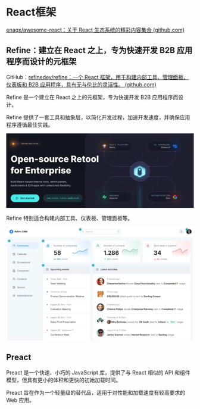 # React框架

[enaqx/awesome-react：关于 React 生态系统的精彩内容集合 (github.com)](https://github.com/enaqx/awesome-react)

## Refine：建立在 React 之上，专为快速开发 B2B 应用程序而设计的元框架

GitHub：[refinedev/refine：一个 React 框架，用于构建内部工具、管理面板、仪表板和 B2B 应用程序，具有无与伦比的灵活性。 (github.com)](https://github.com/refinedev/refine)

Refine 是一个建立在 React 之上的元框架，专为快速开发 B2B 应用程序而设计。

Refine 提供了一套工具和抽象层，以简化开发过程，加速开发速度，并确保应用程序遵循最佳实践。

![image-20240513173553965](./React框架.assets/image-20240513173553965.png)

Refine 特别适合构建内部工具、仪表板、管理面板等。

![image-20240513173609883](./React框架.assets/image-20240513173609883.png)

## Preact

Preact 是一个快速、小巧的 JavaScript 库，提供了与 React 相似的 API 和组件模型，但具有更小的体积和更快的初始加载时间。

Preact 旨在作为一个轻量级的替代品，适用于对性能和加载速度有较高要求的 Web 应用。
